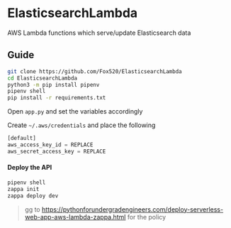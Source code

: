 # ElasticsearchLambda
AWS Lambda functions which serve/update Elasticsearch data

## Guide
```bash
git clone https://github.com/Fox520/ElasticsearchLambda
cd ElasticsearchLambda
python3 -m pip install pipenv
pipenv shell
pip install -r requirements.txt
```
Open `app.py` and set the variables accordingly

Create `~/.aws/credentials` and place the following
```python
[default]
aws_access_key_id = REPLACE
aws_secret_access_key = REPLACE
```

#### Deploy the API
```bash
pipenv shell
zappa init
zappa deploy dev
```

> gg to https://pythonforundergradengineers.com/deploy-serverless-web-app-aws-lambda-zappa.html for the policy
